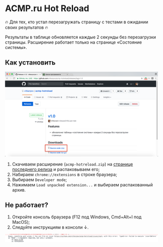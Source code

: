 # ACMP.ru Hot Reload

🔥 Для тех, кто устал перезагружать страницу с тестами в ожидании своих результатов 🔥

Результаты в таблице обновляется каждые 2 секунды без перезагрузки страницы. Расширение работает только на странице «Состояние системы».

## Как установить

![](docs/install_screen.png)

1. Скачиваем расширение (`acmp-hotreload.zip`) на [странице последнего релиза](https://github.com/vitkarpov/acmp-hotreload/releases) и распаковываем его;
2. Набираем `chrome://extensions` в строке браузера;
3. Выбираем `Developer mode`;
4. Нажимаем `Load unpacked extension...` и выбираем распакованный архив.

## Не работает?

1. Откройте консоль браузера (F12 под Windows, Cmd+Alt+I под MacOS);
2. Следуйте инструкциям в консоли ↓.

![](docs/troubleshooting_screen.png)
